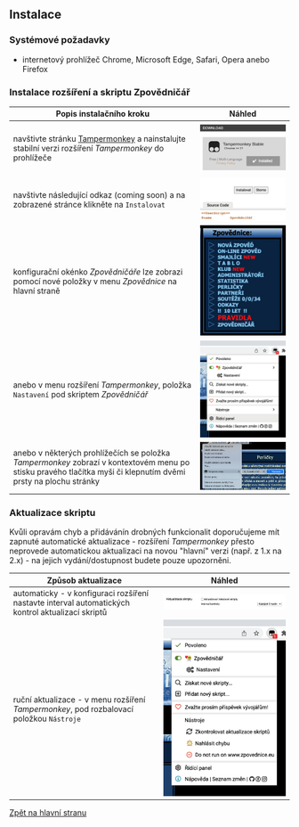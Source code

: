 ## Instalace

### Systémové požadavky

- internetový prohlížeč Chrome, Microsoft Edge, Safari, Opera anebo Firefox

### Instalace rozšíření a skriptu Zpovědničář

| Popis instalačního kroku                                                                                                                                       | Náhled                                                   |
|----------------------------------------------------------------------------------------------------------------------------------------------------------------|----------------------------------------------------------|
| navštivte stránku [Tampermonkey](https://www.tampermonkey.net/) a nainstalujte stabilní verzi rozšíření *Tampermonkey* do prohlížeče                           | ![Tampermonkey](/assets/images/install-tm-site.png)      |
| navštivte následující odkaz (coming soon) a na zobrazené stránce klikněte na `Instalovat`                                                                      | ![ZpovednicarInstall](/assets/images/install-script.png) |
| konfigurační okénko *Zpovědničáře* lze zobrazi pomocí nové položky v menu *Zpovědnice* na hlavní straně                                                        | ![MenuSite](/assets/images/menu-site.png)                |
| anebo v menu rozšíření *Tampermonkey*, položka `Nastavení` pod skriptem *Zpovědničář*                                                                          | ![MenuExtension](/assets/images/menu-extension.png)      |
| anebo v některých prohlížečích se položka *Tampermonkey* zobrazí v kontextovém menu po stisku pravého tlačítka myši či klepnutím dvěmi prsty na plochu stránky | ![MenuExtension](/assets/images/menu-context.png)        |

### Aktualizace skriptu

Kvůli opravám chyb a přidávánín drobných funkcionalit doporučujeme mít zapnuté automatické aktualizace -
rozšíření *Tampermonkey* přesto neprovede  automatickou aktualizaci na novou "hlavní" verzi (např. z 1.x
na 2.x) - na jejich vydání/dostupnost budete pouze upozorněni.

| Způsob aktualizace                                                                                 | Náhled                                            |
|----------------------------------------------------------------------------------------------------|---------------------------------------------------|
| automaticky - v konfiguraci rozšíření nastavte interval automatických kontrol aktualizací skriptů  | ![UpdateAuto](/assets/images/update-auto.png)     |
| ruční aktualizace - v menu rozšíření *Tampermonkey*, pod rozbalovací položkou `Nástroje`           | ![UpdateManual](/assets/images/update-manual.png) |

[Zpět na hlavní stranu](README.md)
